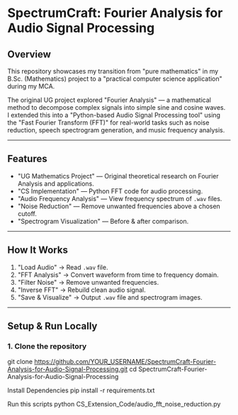 # SpectrumCraft: Fourier Analysis for Audio Signal Processing 

## Overview
This repository showcases my transition from "pure mathematics" in my B.Sc. (Mathematics) project to a "practical computer science application" during my MCA.

The original UG project explored "Fourier Analysis" — a mathematical method to decompose complex signals into simple sine and cosine waves.  
I extended this into a "Python-based Audio Signal Processing tool" using the "Fast Fourier Transform (FFT)" for real-world tasks such as noise reduction, speech spectrogram generation, and music frequency analysis.

---

## Features
- "UG Mathematics Project" — Original theoretical research on Fourier Analysis and applications.
- "CS Implementation" — Python FFT code for audio processing.
- "Audio Frequency Analysis" — View frequency spectrum of `.wav` files.
- "Noise Reduction" — Remove unwanted frequencies above a chosen cutoff.
- "Spectrogram Visualization" — Before & after comparison.

---

## How It Works
1. "Load Audio" → Read `.wav` file.
2. "FFT Analysis" → Convert waveform from time to frequency domain.
3. "Filter Noise" → Remove unwanted frequencies.
4. "Inverse FFT" → Rebuild clean audio signal.
5. "Save & Visualize" → Output `.wav` file and spectrogram images.

---

## Setup & Run Locally
### 1. Clone the repository

git clone https://github.com/YOUR_USERNAME/SpectrumCraft-Fourier-Analysis-for-Audio-Signal-Processing.git
cd SpectrumCraft-Fourier-Analysis-for-Audio-Signal-Processing

Install Dependencies 
pip install -r requirements.txt

Run this scripts 
python CS_Extension_Code/audio_fft_noise_reduction.py

